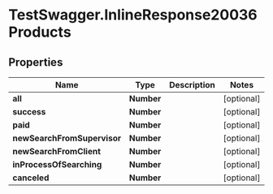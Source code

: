 # TestSwagger.InlineResponse20036Products

## Properties

Name | Type | Description | Notes
------------ | ------------- | ------------- | -------------
**all** | **Number** |  | [optional] 
**success** | **Number** |  | [optional] 
**paid** | **Number** |  | [optional] 
**newSearchFromSupervisor** | **Number** |  | [optional] 
**newSearchFromClient** | **Number** |  | [optional] 
**inProcessOfSearching** | **Number** |  | [optional] 
**canceled** | **Number** |  | [optional] 


